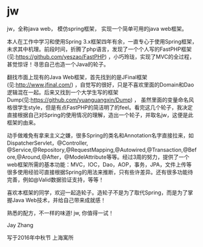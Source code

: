 # jw
jw，全称java web， 模仿spring框架， 实现一个简单可用的java web框架。

本人在工作中学习和使用Spring 3.x框架四年有余，一直专心于使用Spring框架，未求其中机理。前段时间，折腾了php语言，发现了一个个人写的FastPHP框架(见:https://github.com/yeszao/FastPHP) ，小巧玲珑，实现了MVC的全过程，甚觉惊讶！寻思自己也造一个Java的轮子。

翻找市面上现有的Java Web框架，首先找到的是JFinal框架(见:http://www.jfinal.com/) ，自觉写的很好，只是不喜欢里面的Domain和Dao逻辑混在一起。后来又找到一个大学生写的框架Dump(见:https://github.com/yuanguangxin/Dump) ， 虽然里面的变量命名风格很学生style，但是有点FastPHP的简洁明了的feel。看完这几个轮子，我决定直接根据自己对Spring的使用情况的理解，造出一个轮子，并取名jw，这便是此框架的由来。

动手做难免有拿来主义之嫌，很多Spring的类名和Annotation名字直接拉来，如DispatcherServlet，@Controller, @Service,@Repository,@RequestMapping,@Autowired,@Transaction,@Before,@Around,@After，@ModelAttribute等等。经过3周的努力，提供了一个web框架所需的基本功能：MVC，IOC，Dao，AOP，事务，JPA，文件上传等
很多使用经验可直接根据Spring的用法来推断，只有些许差异。还有很多功能待完善，例如@Valid数据验证支持，等等！

喜欢本框架的同学，欢迎一起造轮子。造轮子不是为了取代Spring，而是为了掌握Java Web技术，并给自己带来成就感！

熟悉的配方，不一样的味道! jw, 你值得一试！

Jay Zhang

写于2016年中秋节 上海寓所
